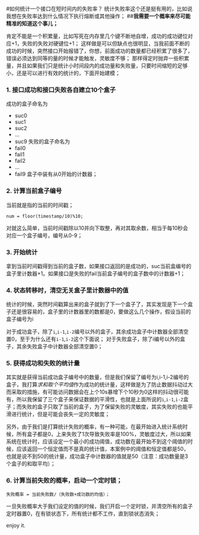 #如何统计一个接口在短时间内的失败率？
统计失败率这个还是挺有用的，比如说我想在失败率达到什么情况下执行熔断或其他操作；
##**我需要一个概率来尽可能精准的知道这个事儿；**

肯定不能是一个积累量，比如写死在内存里几个键不断地自增，成功的成功键位对应+1，失败的失败对硬键位+1；
这样做是可以但缺点也很明显，当我前面不断的成功的时候，突然接口开始报错了，你想，前面成功的数量都已经积累了很多了，错误必须达到同等的量的时候才能触发，灵敏度不够；
那样得定时抛弃一些积累量，并且如果我们只是统计小时间段内的成功量和失败量，只要时间缩短的足够小，还是可以进行有效的统计的，下面开始建模；

### 1. 接口成功和接口失败各自建立10个盒子
成功的盒子命名为
 - suc0
 - suc1
 - suc2
 - ...
 - suc9
失败的盒子命名为
 - fail0
 - fail1
 - fail2
 - ...
 - fail9
盒子中装有从0开始的计数器；
### 2. 计算当前盒子编号
当前就是指的当前的时间戳；

```
num = floor(timestamp/10)%10;
```
对就这么简单，当前时间戳除以10并向下取整，再对其取余数，相当于每10秒会对应一个盒子编号，编号从0-9；

### 3. 开始统计
拿到当前时间戳得到当前的盒子数，如果接口返回的是成功的，suc当前盒编号的盒子里计数器+1。如果接口是失败的fail当前盒子编号的盒子数中的计数器+1；

### 4. 状态转移时，清空无关盒子里计数器中的值
统计的时候，突然时间戳算出来的盒子就到了下一个盒子了，其实发现是下一个盒子还是很容易的，盒子里的计数器里的数都是0，要做这么几个操作，假设当前的盒子编号为i

对于成功盒子，除了`i`,`i-1`,`i-2`编号以外的盒子，其余成功盒子中计数器全部清空置0，至于为什么还有`i-1`,`i-2`这个下面说；
对于失败盒子，除了i编号以外的盒子，其余失败盒子中计数器全部清空置0；

### 5. 获得成功和失败的统计量
其实就是获得当前成功盒子编号中的数量，但是我们保留了编号为i,i-1,i-2编号的盒子，我打算*求和取个平均值*作为成功的统计量，这样做是为了防止数据抖动过大而采取的措施，有可能访问数据会在上个10s暴增下个10秒为0这样的抖动很可能有，所以我保留了三个盒子来保证数据的平滑性，也就是上面所说的`i`,`i-1`,`i-2`盒子；而失败的盒子只取了当前的盒子，为了保留失败的灵敏度，其实失败的也能平滑进行统计，但是可能会丧失一定的灵敏度；

另外，由于我们是打算统计失败的概率，有一种可能，在最开始进入统计系统时候，所有盒子都是0，上来失败了1次导致失败率是100%，灵敏度过大，所以如果系统在统计时，应该设定一个最小的成功阈值，成功数在最开始不到这个阈值的时候，应该返回一个恒定值而不是真的统计值，本案例中的阈值和恒定值都是50，也就是说不到50的统计量，成功盒子中计数器的值就是50（注意：成功数量是3个盒子的和取平均）；

### 6. 计算当前失败的概率，启动一个定时锁；

```
失败概率 = 当前失败数/（失败数+成功数的均值）；
```
一旦失败概率大于我们设定的值的时候，我们开启一个定时锁，并清空所有的盒子定时器置0，在有锁状态下，所有统计都不工作，直到锁状态消失；

enjoy it.


